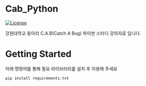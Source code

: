 # Cab_Python
[![License](https://img.shields.io/badge/license-MIT-blue.svg)](LICENSE)

강원대학교 동아리 C.A.B(Catch A Bug) 파이썬 스터디 강의자료 입니다.

# Getting Started
아래 명령어를 통해 필요 라이브러리를 설치 후 이용해 주세요
```
pip install requirements.txt
```


